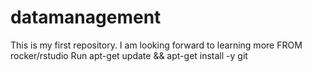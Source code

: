 # datamanagement
This is my first repository.
I am looking forward to learning more
FROM rocker/rstudio
Run apt-get update && apt-get install -y git


